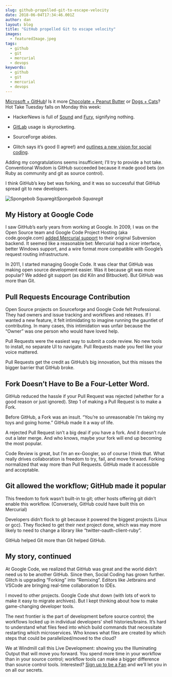 ```yaml
---
slug: github-propelled-git-to-escape-velocity
date: 2018-06-04T17:34:46.001Z
author: dan
layout: blog
title: "GitHub propelled Git to escape velocity"
images:
  - featuredImage.jpeg
tags:
  - github
  - git
  - mercurial
  - devops
keywords:
  - github
  - git
  - mercurial
  - devops
---
```


[Microsoft + GitHub](https://blogs.microsoft.com/blog/2018/06/04/microsoft-github-empowering-developers/)! Is it more [Chocolate + Peanut Butter](https://www.youtube.com/watch?v=DJLDF6qZUX0) or [Dogs + Cats](https://www.youtube.com/watch?v=JmzuRXLzqKk)? Hot Take Tuesday falls on Monday this week:

* HackerNews is full of [Sound](https://news.ycombinator.com/item?id=17229848) and [Fury](https://news.ycombinator.com/item?id=17226225), signifying nothing.

* [GitLab](https://news.ycombinator.com/item?id=17223116) usage is skyrocketing.

* SourceForge abides.

* Glitch says it’s good (I agree!) and [outlines a new vision for social coding](https://medium.com/glitch/github-glitch-and-the-future-of-social-coding-5e6faa45c8f2).

Adding my congratulations seems insufficient; I’ll try to provide a hot take. Conventional Wisdom is GitHub succeeded because it made good bets (on Ruby as community and git as source control).

I think GitHub’s key bet was forking, and it was so successful that GitHub spread git to new developers.

![Spongebob Squaregit](/assets/images/github-propelled-git-to-escape-velocity/featuredImage.jpeg)*Spongebob Squaregit*

## My History at Google Code

I saw GitHub’s early years from working at Google. In 2009, I was on the Open Source team and Google Code Project Hosting (aka code.google.com) [added Mercurial support](https://www.youtube.com/watch?v=ri796Hx8las) to their original Subversion backend. It seemed like a reasonable bet: Mercurial had a nicer interface, better Windows support, and a wire format more compatible with Google’s request routing infrastructure.

In 2011, I started managing Google Code. It was clear that GitHub was making open source development easier. Was it because git was more popular? We added git support (as did Kiln and Bitbucket). But GitHub was more than Git.

## Pull Requests Encourage Contribution

Open Source projects on Sourceforge and Google Code felt Professional. They had owners and issue tracking and workflows and releases. If I wanted a new feature, it felt intimidating to imagine running the gauntlet of contributing. In many cases, this intimidation was unfair because the “Owner” was one person who would have loved help.

Pull Requests were the easiest way to submit a code review. No new tools to install, no separate UI to navigate. Pull Requests made you feel like your voice mattered.

Pull Requests get the credit as GitHub’s big innovation, but this misses the bigger barrier that GitHub broke.

## Fork Doesn’t Have to Be a Four-Letter Word.

GitHub reduced the hassle if your Pull Request was rejected (whether for a good reason or just ignored). Step 1 of making a Pull Request is to make a Fork.

Before GitHub, a Fork was an insult. “You’re so unreasonable I’m taking my toys and going home.” GitHub made it a way of life.

A rejected Pull Request isn’t a big deal if you have a fork. And it doesn’t rule out a later merge. And who knows, maybe your fork will end up becoming the most popular.

Code Review is great, but I’m an ex-Googler, so of course I think that. What really drives collaboration is freedom to try, fail, and move forward. Forking normalized that way more than Pull Requests. GitHub made it accessible and acceptable.

## Git allowed the workflow; GitHub made it popular

This freedom to fork wasn’t built-in to git; other hosts offering git didn’t enable this workflow. (Conversely, GitHub could have built this on Mercurial)

Developers didn’t flock to git because it powered the biggest projects (Linux or gcc). They flocked to get their next project done, which was may more likely to need to change a library like “twitter-oauth-client-ruby”.

GitHub helped Git more than Git helped GitHub.

## My story, continued

At Google Code, we realized that GitHub was great and the world didn’t need us to be another GitHub. Since then, Social Coding has grown further. Glitch is upgrading “Forking” into “Remixing”. Editors like Jetbrains and VSCode are bringing real-time collaboration to IDEs.

I moved to other projects. Google Code shut down (with lots of work to make it easy to migrate archives). But I kept thinking about how to make game-changing developer tools.

The next frontier is the part of development before source control; the workflows locked up in individual developers’ shell histories/brains. It’s hard to understand what files feed into which build commands that necessitate restarting which microservices. Who knows what files are created by which steps that could be parallelized/moved to the cloud?

We at Windmill call this Live Development: showing you the Illuminating Output that will move you forward. You spend more time in your workflow than in your source control; workflow tools can make a bigger difference than source control tools. Interested? [Sign up to be a Fan](https://medium.com/windmill-engineering/windmill-fan-program-a4c0066c356d) and we’ll let you in on all our secrets.
